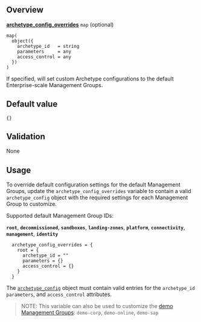 ## Overview

[**archetype_config_overrides**](#) `map` (optional)

```hcl
map(
  object({
    archetype_id   = string
    parameters     = any
    access_control = any
  })
)
```

If specified, will set custom Archetype configurations to the default Enterprise-scale Management Groups.

## Default value

`{}`

## Validation

None

## Usage

To override default configuration settings for the default Management Groups, update the `archetype_config_overrides` variable to contain a valid `archetype_config` object with the required settings for each Management Group to customize.

Supported default Management Group IDs:

**`root`**, **`decommissioned`**, **`sandboxes`**, **`landing-zones`**, **`platform`**, **`connectivity`**, **`management`**, **`identity`**

```hcl
  archetype_config_overrides = {
    root = {
      archetype_id = ""
      parameters = {}
      access_control = {}
    }
  }
```

The [`archetype_config`](https://github.com/Azure/terraform-azurerm-caf-enterprise-scale/wiki/%5BUser-Guide%5D-Archetype-Definitions) object must contain valid entries for the `archetype_id` `parameters`, and `access_control` attributes.

> NOTE: This variable can also be used to customize the [demo Management Groups](https://github.com/Azure/terraform-azurerm-caf-enterprise-scale/wiki/%5BVariables%5D-deploy_demo_landing_zones): `demo-corp`, `demo-online`, `demo-sap`

[//]: # "************************"
[//]: # "INSERT LINK LABELS BELOW"
[//]: # "************************"
[this_page]: # "Link for the current page."
